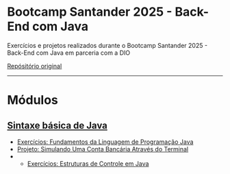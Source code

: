 # Bootcamp Santander 2025 - Back-End com Java
Exercícios e projetos realizados durante o Bootcamp Santander 2025 - Back-End com Java em parceria com a DIO

[<ins>Repósitório original</ins>](https://github.com/digitalinnovationone/exercicios-java-basico)

---
# Módulos
## [Sintaxe básica de Java](https://github.com/alineaos/bootcamp-santander-java/tree/main/Sintaxe%20básica%20do%20Java)
 -  [Exercícios: Fundamentos da Linguagem de Programação Java](https://github.com/alineaos/bootcamp-santander-java/tree/main/Sintaxe%20básica%20do%20Java/01-Fundamentos%20da%20Linguagem%20de%20Programação%20Java)
 -  [Projeto: Simulando Uma Conta Bancária Através do Terminal](https://github.com/alineaos/bootcamp-santander-java/tree/main/Sintaxe%20básica%20do%20Java/02-Simulando%20Uma%20Conta%20Bancária%20Através%20do%20Terminal)
 -   -  [Exercícios: Estruturas de Controle em Java](https://github.com/alineaos/bootcamp-santander-java/tree/main/Sintaxe%20básica%20do%20Java/03-Estruturas%20de%20Controle%20em%20Java)
